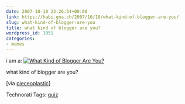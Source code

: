 ```yaml
---
date: 2007-10-10 22:26:54+00:00
link: https://habi.gna.ch/2007/10/10/what-kind-of-blogger-are-you/
slug: what-kind-of-blogger-are-you
title: what kind of blogger are you?
wordpress_id: 1051
categories:
- memes
---
```


i am a: [
![What Kind of Blogger Are You?](http://quiz.blogactionday.org/images/purist-expert-socialite.gif)
](http://quiz.blogactionday.org)

what kind of blogger are you?

[via [pieceoplastic](https://pieceoplastic.com/index.php/3138/what-kind-of-blogger-are-you/)]


Technorati Tags: [quiz](http://www.technorati.com/tag/quiz)
